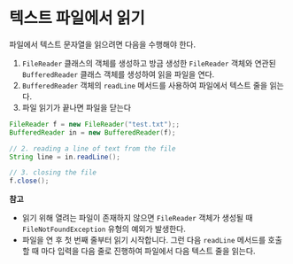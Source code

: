 # 텍스트 파일에서 읽기

파일에서 텍스트 문자열을 읽으려면 다음을 수행해야 한다.

1. `FileReader` 클래스의 객체를 생성하고 방금 생성한 `FileReader` 객체와 연관된 `BufferedReader` 클래스 객체를 생성하여 읽을 파일을 연다.
2. `BufferedReader` 객체의 `readLine` 메서드를 사용하여 파일에서 텍스트 줄을 읽는다.
3. 파일 읽기가 끝나면 파일을 닫는다

```java
FileReader f = new FileReader("test.txt");;
BufferedReader in = new BufferedReader(f);

// 2. reading a line of text from the file
String line = in.readLine();

// 3. closing the file
f.close();
```

**참고**
- 읽기 위해 열려는 파일이 존재하지 않으면 `FileReader` 객체가 생성될 때 `FileNotFoundException` 유형의 예외가 발생한다.
- 파일을 연 후 첫 번째 줄부터 읽기 시작합니다. 그런 다음 `readLine` 메서드를 호출할 때 마다 입력을 다음 줄로 진행하여 파일에서 다음 텍스트 줄을 읽는다.